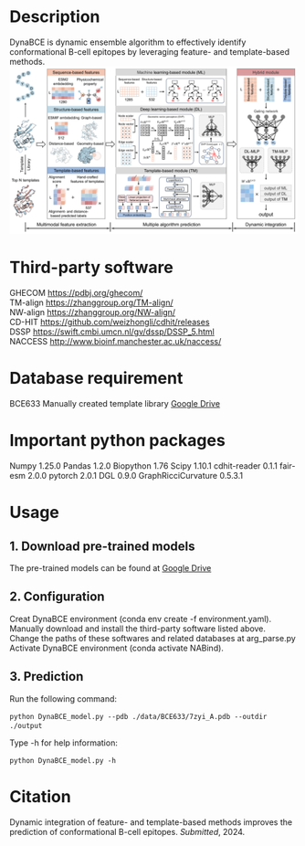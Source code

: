 # Description
DynaBCE is dynamic ensemble algorithm to effectively identify conformational B-cell epitopes by leveraging feature- and template-based methods.  
![image](img/Framework.png)  

# Third-party software
GHECOM https://pdbj.org/ghecom/  
TM-align https://zhanggroup.org/TM-align/  
NW-align https://zhanggroup.org/NW-align/  
CD-HIT https://github.com/weizhongli/cdhit/releases  
DSSP https://swift.cmbi.umcn.nl/gv/dssp/DSSP_5.html  
NACCESS http://www.bioinf.manchester.ac.uk/naccess/  

# Database requirement
BCE633 
Manually created template library [Google Drive](https://drive.google.com/file/d/1hbQjtnSdU1I8TpVpdwHGx54xWhZheoGs/view?usp=share_link)

# Important python packages
Numpy  1.25.0
Pandas  1.2.0
Biopython  1.76
Scipy  1.10.1
cdhit-reader  0.1.1
fair-esm  2.0.0
pytorch  2.0.1
DGL  0.9.0
GraphRicciCurvature  0.5.3.1

# Usage
## 1. Download pre-trained models
The pre-trained models can be found at [Google Drive](https://drive.google.com/drive/folders/1TOp5xAqd5Wf_RpubCyrhouU_sX4FXLov?usp=sharing)
## 2. Configuration
Creat DynaBCE environment (conda env create -f environment.yaml).  
Manually download and install the third-party software listed above.  
Change the paths of these softwares and related databases at arg_parse.py 
Activate DynaBCE environment (conda activate NABind).  
## 3. Prediction
Run the following command:  

    python DynaBCE_model.py --pdb ./data/BCE633/7zyi_A.pdb --outdir ./output 

Type -h for help information:

    python DynaBCE_model.py -h

# Citation
Dynamic integration of feature- and template-based methods improves the prediction of conformational B-cell epitopes. *Submitted*, 2024.
